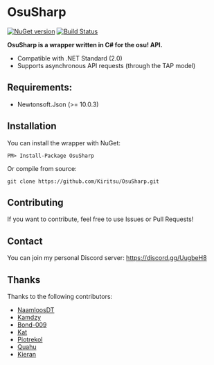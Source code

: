 # OsuSharp

[![NuGet version](https://badge.fury.io/nu/OsuSharp.svg)](https://badge.fury.io/nu/OsuSharp)
[![Build Status](https://dev.azure.com/allanmercou/OsuSharp/_apis/build/status/Kiritsu.OsuSharp?branchName=master)](https://dev.azure.com/allanmercou/OsuSharp/_build/latest?definitionId=6&branchName=master)

**OsuSharp is a wrapper written in C# for the osu! API.**

- Compatible with .NET Standard (2.0)
- Supports asynchronous API requests (through the TAP model)

## Requirements:

- Newtonsoft.Json (>= 10.0.3)

## Installation

You can install the wrapper with NuGet:

```
PM> Install-Package OsuSharp
```

Or compile from source:

```git
git clone https://github.com/Kiritsu/OsuSharp.git
```

## Contributing

If you want to contribute, feel free to use Issues or Pull Requests!

## Contact

You can join my personal Discord server: https://discord.gg/UugbeH8

## Thanks

Thanks to the following contributors: 
- [NaamloosDT](https://github.com/NaamloosDT)
- [Kamdzy](https://github.com/Kamdzy)
- [Bond-009](https://github.com/Bond-009)
- [Kat](https://github.com/abyssal)
- [Piotrekol](https://github.com/Piotrekol)
- [Quahu](https://github.com/Quahu)
- [Kieran](https://github.com/k-boyle)
